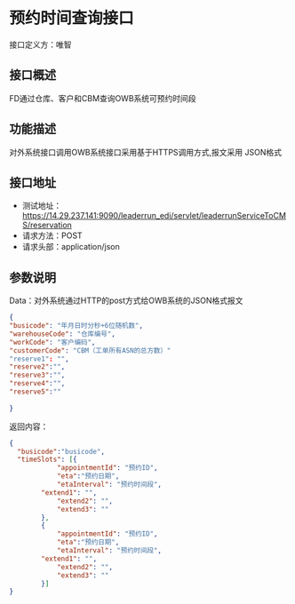 # 预约时间查询接口

接口定义方：唯智

## 接口概述

  FD通过仓库、客户和CBM查询OWB系统可预约时间段
  
## 功能描述

  对外系统接口调用OWB系统接口采用基于HTTPS调用方式,报文采用 JSON格式

## 接口地址  
  
  * 测试地址：https://14.29.237.141:9090/leaderrun_edi/servlet/leaderrunServiceToCMS/reservation
  * 请求方法：POST
  * 请求头部：application/json
  
## 参数说明
  
  Data：对外系统通过HTTP的post方式给OWB系统的JSON格式报文
  
  ```json
{
  "busicode": "年月日时分秒+6位随机数",   
  "warehouseCode": "仓库编号",
  "workCode": "客户编码",
  "customerCode": "CBM（工单所有ASN的总方数）"
  "reserve1": "",
  "reserve2":"",
  "reserve3":"",
  "reserve4":"",
  "reserve5":""
	
}
```
  
返回内容：

```json
{
  "busicode":"busicode",  
  "timeSlots": [{
			"appointmentId": "预约ID",
			"eta":"预约日期",
			"etaInterval": "预约时间段",
	    "extend1": "",
			"extend2": "",
			"extend3": ""
		},
		{
			"appointmentId": "预约ID",
			"eta":"预约日期",
			"etaInterval": "预约时间段",
	    "extend1": "",
			"extend2": "",
			"extend3": ""
		}]
}
```
